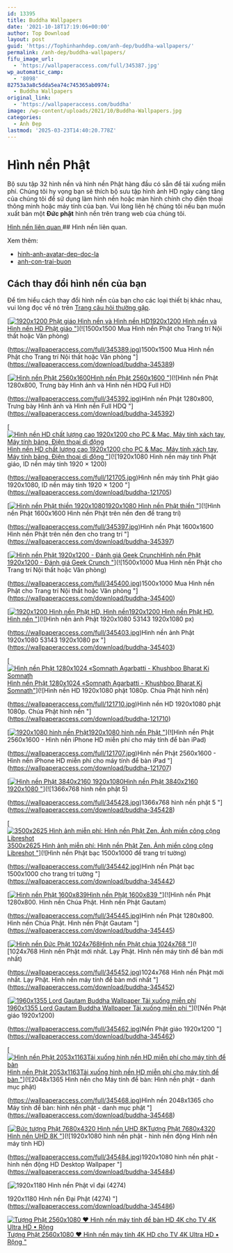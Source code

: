 ```yaml
---
id: 13395
title: Buddha Wallpapers
date: '2021-10-18T17:19:06+00:00'
author: Top Download
layout: post
guid: 'https://Tophinhanhdep.com/anh-dep/buddha-wallpapers/'
permalink: /anh-dep/buddha-wallpapers/
fifu_image_url:
  - 'https://wallpaperaccess.com/full/345387.jpg'
wp_automatic_camp:
  - '8098'
82753a3a8c5dda5ea74c745365ab0974:
  - Buddha Wallpapers
original_link:
  - 'https://wallpaperaccess.com/buddha'
image: /wp-content/uploads/2021/10/Buddha-Wallpapers.jpg
categories:
  - Ảnh Đẹp
lastmod: '2025-03-23T14:40:20.778Z'
---
```

# Hình nền Phật

Bộ sưu tập 32 hình nền và hình nền Phật hàng đầu có sẵn để tải xuống miễn phí. Chúng tôi hy vọng bạn sẽ thích bộ sưu tập hình ảnh HD ngày càng tăng của chúng tôi để sử dụng làm hình nền hoặc màn hình chính cho điện thoại thông minh hoặc máy tính của bạn. Vui lòng liên hệ chúng tôi nếu bạn muốn xuất bản một **Đức phật** hình nền trên trang web của chúng tôi.

[Hình nền liên quan ](#related) ## Hình nền liên quan.

   
 Xem thêm:

   
- [hinh-anh-avatar-dep-doc-la](https://tophinhanhdep.com/anh-avatar/hinh-anh-avatar-dep-doc-la/)
- [anh-con-trai-buon](https://tophinhanhdep.com/anh-avatar/anh-con-trai-buon/)

## Cách thay đổi hình nền của bạn

Để tìm hiểu cách thay đổi hình nền của bạn cho các loại thiết bị khác nhau, vui lòng đọc về nó trên [Trang câu hỏi thường gặp](https://tophinhanhdep.com/faq/).

  
[[![1920x1200 Phật giáo Hình nền và Hình nền HD](https://wallpaperaccess.com/full/345387.jpg)1920x1200 Hình nền và Hình nền HD Phật giáo "](https://wallpaperaccess.com/download/buddha-345387)](![1500x1500 Mua Hình nền Phật cho Trang trí Nội thất hoặc Văn phòng)

(https://wallpaperaccess.com/full/345389.jpg)1500x1500 Mua Hình nền Phật cho Trang trí Nội thất hoặc Văn phòng "](https://wallpaperaccess.com/download/buddha-345389)

[[![Hình nền Phật 2560x1600](https://wallpaperaccess.com/full/91227.jpg)Hình nền Phật 2560x1600 "](https://wallpaperaccess.com/download/buddha-91227)](![Hình nền Phật 1280x800, Trưng bày Hình ảnh và Hình nền HDQ Full HD)

(https://wallpaperaccess.com/full/345392.jpg)Hình nền Phật 1280x800, Trưng bày Hình ảnh và Hình nền Full HDQ "](https://wallpaperaccess.com/download/buddha-345392)

[[![Hình nền HD chất lượng cao 1920x1200 cho PC & Mac, Máy tính xách tay, Máy tính bảng, Điện thoại di động](https://wallpaperaccess.com/full/345394.jpg)Hình nền HD chất lượng cao 1920x1200 cho PC &amp; Mac, Máy tính xách tay, Máy tính bảng, Điện thoại di động "](https://wallpaperaccess.com/download/buddha-345394)](![1920x1080 Hình nền máy tính Phật giáo, ID nền máy tính 1920 × 1200)

(https://wallpaperaccess.com/full/121705.jpg)Hình nền máy tính Phật giáo 1920x1080, ID nền máy tính 1920 × 1200 "](https://wallpaperaccess.com/download/buddha-121705)

[[![Hình nền Phật thiền 1920x1080](https://wallpaperaccess.com/full/121703.jpg)1920x1080 Hình nền Phật thiền "](https://wallpaperaccess.com/download/buddha-121703)](![Hình nền Phật 1600x1600 Hình nền Phật trên nền đen để trang trí)

(https://wallpaperaccess.com/full/345397.jpg)Hình nền Phật 1600x1600 Hình nền Phật trên nền đen cho trang trí "](https://wallpaperaccess.com/download/buddha-345397)

[[![Hình nền Phật 1920x1200 - Đánh giá Geek Crunch](https://wallpaperaccess.com/full/345399.jpg)Hình nền Phật 1920x1200 - Đánh giá Geek Crunch "](https://wallpaperaccess.com/download/buddha-345399)](![1500x1000 Mua Hình nền Phật cho Trang trí Nội thất hoặc Văn phòng)

(https://wallpaperaccess.com/full/345400.jpg)1500x1000 Mua Hình nền Phật cho Trang trí Nội thất hoặc Văn phòng "](https://wallpaperaccess.com/download/buddha-345400)

[[![1920x1200 Hình nền Phật HD, Hình nền](https://wallpaperaccess.com/full/345402.jpg)1920x1200 Hình nền Phật HD, Hình nền "](https://wallpaperaccess.com/download/buddha-345402)](![Hình nền ảnh Phật 1920x1080 53143 1920x1080 px)

(https://wallpaperaccess.com/full/345403.jpg)Hình nền ảnh Phật 1920x1080 53143 1920x1080 px "](https://wallpaperaccess.com/download/buddha-345403)

[[![Hình nền Phật 1280x1024 «Somnath Agarbatti - Khushboo Bharat Ki Somnath](https://wallpaperaccess.com/full/345406.jpg)Hình nền Phật 1280x1024 «Somnath Agarbatti - Khushboo Bharat Ki Somnath"](https://wallpaperaccess.com/download/buddha-345406)](![Hình nền HD 1920x1080 phật 1080p.  Chúa Phật hình nền)

(https://wallpaperaccess.com/full/121710.jpg)Hình nền HD 1920x1080 phật 1080p. Chúa Phật hình nền "](https://wallpaperaccess.com/download/buddha-121710)

[[![1920x1080 hình nền Phật](https://wallpaperaccess.com/full/345411.jpg)1920x1080 hình nền Phật "](https://wallpaperaccess.com/download/buddha-345411)](![Hình nền Phật 2560x1600 - Hình nền iPhone HD miễn phí cho máy tính để bàn iPad)

(https://wallpaperaccess.com/full/121707.jpg)Hình nền Phật 2560x1600 - Hình nền iPhone HD miễn phí cho máy tính để bàn iPad "](https://wallpaperaccess.com/download/buddha-121707)

[[![Hình nền Phật 3840x2160 1920x1080](https://wallpaperaccess.com/full/345415.jpg)Hình nền Phật 3840x2160 1920x1080 "](https://wallpaperaccess.com/download/buddha-345415)](![1366x768 hình nền phật 5)

(https://wallpaperaccess.com/full/345428.jpg)1366x768 hình nền phật 5 "](https://wallpaperaccess.com/download/buddha-345428)

[[![3500x2625 Hình ảnh miễn phí: Hình nền Phật Zen.  Ảnh miền công cộng Libreshot](https://wallpaperaccess.com/full/20640.jpg)3500x2625 Hình ảnh miễn phí: Hình nền Phật Zen. Ảnh miền công cộng Libreshot "](https://wallpaperaccess.com/download/buddha-20640)](![Hình nền Phật bạc 1500x1000 để trang trí tường)

(https://wallpaperaccess.com/full/345442.jpg)Hình nền Phật bạc 1500x1000 cho trang trí tường "](https://wallpaperaccess.com/download/buddha-345442)

[[![Hình nền Phật 1600x839](https://wallpaperaccess.com/full/345444.jpg)Hình nền Phật 1600x839 "](https://wallpaperaccess.com/download/buddha-345444)](![Hình nền Phật 1280x800.  Hình nền Chúa Phật.  Hình nền Phật Gautam)

(https://wallpaperaccess.com/full/345445.jpg)Hình nền Phật 1280x800. Hình nền Chúa Phật. Hình nền Phật Gautam "](https://wallpaperaccess.com/download/buddha-345445)

[[![Hình nền Đức Phật 1024x768](https://wallpaperaccess.com/full/345450.jpg)Hình nền Phật chúa 1024x768 "](https://wallpaperaccess.com/download/buddha-345450)](![1024x768 Hình nền Phật mới nhất.  Lạy Phật.  Hình nền máy tính để bàn mới nhất)

(https://wallpaperaccess.com/full/345452.jpg)1024x768 Hình nền Phật mới nhất. Lạy Phật. Hình nền máy tính để bàn mới nhất "](https://wallpaperaccess.com/download/buddha-345452)

[[![1960x1355 Lord Gautam Buddha Wallpaper Tải xuống miễn phí](https://wallpaperaccess.com/full/345454.jpg)1960x1355 Lord Gautam Buddha Wallpaper Tải xuống miễn phí "](https://wallpaperaccess.com/download/buddha-345454)](![Nền Phật giáo 1920x1200)

(https://wallpaperaccess.com/full/345462.jpg)Nền Phật giáo 1920x1200 "](https://wallpaperaccess.com/download/buddha-345462)

[[![Hình nền Phật 2053x1163Tải xuống hình nền HD miễn phí cho máy tính để bàn](https://wallpaperaccess.com/full/345464.jpg)Hình nền Phật 2053x1163Tải xuống hình nền HD miễn phí cho máy tính để bàn "](https://wallpaperaccess.com/download/buddha-345464)](![2048x1365 Hình nền cho Máy tính để bàn: Hình nền phật - danh mục phật)

(https://wallpaperaccess.com/full/345468.jpg)Hình nền 2048x1365 cho Máy tính để bàn: hình nền phật - danh mục phật "](https://wallpaperaccess.com/download/buddha-345468)

[[![Bức tượng Phật 7680x4320 Hình nền UHD 8K](https://wallpaperaccess.com/full/345471.jpg)Tượng Phật 7680x4320 Hình nền UHD 8K "](https://wallpaperaccess.com/download/buddha-345471)](![1920x1080 hình nền phật - hình nền động Hình nền máy tính HD)

(https://wallpaperaccess.com/full/345484.jpg)1920x1080 hình nền phật - hình nền động HD Desktop Wallpaper "](https://wallpaperaccess.com/download/buddha-345484)

[![1920x1180 Hình nền Phật vĩ đại (4274)](https://wallpaperaccess.com/full/345486.jpg)

1920x1180 Hình nền Đại Phật (4274) "](https://wallpaperaccess.com/download/buddha-345486)

[![Tượng Phật 2560x1080 ❤ Hình nền máy tính để bàn HD 4K cho TV 4K Ultra HD • Rộng](https://wallpaperaccess.com/full/345488.jpg)Tượng Phật 2560x1080 ❤ Hình nền máy tính 4K HD cho TV 4K Ultra HD • Rộng "](https://wallpaperaccess.com/download/buddha-345488)
